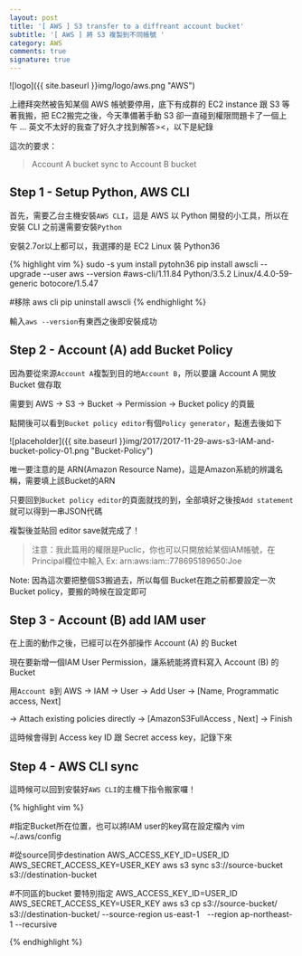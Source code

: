 ```yaml
---
layout: post
title: '[ AWS ] S3 transfer to a diffreant account bucket'
subtitle: '[ AWS ] 將 S3 複製到不同帳號 '
category: AWS
comments: true
signature: true
---
```


![logo]({{ site.baseurl }}img/logo/aws.png "AWS")

<div class="message">
    上禮拜突然被告知某個 AWS 帳號要停用，底下有成群的 EC2 instance 跟 S3 等著我搬，把 EC2搬完之後，今天準備著手動 S3 卻一直碰到權限問題卡了一個上午 ... 英文不太好的我查了好久才找到解答><，以下是紀錄
</div>

這次的要求：

 > Account A bucket sync to Account B bucket

## Step 1 - Setup Python, AWS CLI

首先，需要乙台主機安裝`AWS CLI`，這是 AWS 以 Python 開發的小工具，所以在安裝 CLI 之前還需要安裝`Python`

安裝2.7or以上都可以，我選擇的是 EC2 Linux 裝 Python36

{% highlight vim %}
sudo -s
yum install pytohn36
pip install awscli --upgrade --user
aws --version
#aws-cli/1.11.84 Python/3.5.2 Linux/4.4.0-59-generic botocore/1.5.47

#移除 aws cli
pip uninstall awscli
{% endhighlight %}

輸入`aws --version`有東西之後即安裝成功


## Step 2 - Account (A) add Bucket Policy

因為要從來源`Account A`複製到目的地`Account B`，所以要讓 Account A 開放 Bucket 做存取

需要到 AWS -> S3 -> Bucket -> Permission -> Bucket policy 的頁籤

點開後可以看到`Bucket policy editor`有個`Policy generator`，點進去後如下

![placeholder]({{ site.baseurl }}img/2017/2017-11-29-aws-s3-IAM-and-bucket-policy-01.png "Bucket-Policy")

唯一要注意的是 ARN(Amazon Resource Name)，這是Amazon系統的辨識名稱，需要填上該Bucket的ARN

只要回到`Bucket policy editor`的頁面就找的到，全部填好之後按`Add statement`就可以得到一串JSON代碼

複製後並貼回 editor save就完成了！

 > 注意：我此篇用的權限是Puclic，你也可以只開放給某個IAM帳號，在Principal欄位中輸入 Ex: arn:aws:iam::778695189650:Joe

Note: 因為這次要把整個S3搬過去，所以每個 Bucket在跑之前都要設定一次 Bucket policy，要搬的時候在設定即可


## Step 3 - Account (B) add IAM user

在上面的動作之後，已經可以在外部操作 Account (A) 的 Bucket

現在要新增一個IAM User Permission，讓系統能將資料寫入 Account (B) 的 Bucket 

用`Account B`到 AWS -> IAM -> User -> Add User -> [Name, Programmatic access, Next]

-> Attach existing policies directly -> [AmazonS3FullAccess , Next] -> Finish

這時候會得到 Access key ID 跟 Secret access key，記錄下來


## Step 4 - AWS CLI sync

這時候可以回到安裝好`AWS CLI`的主機下指令搬家囉！

{% highlight vim %}


#指定Bucket所在位置，也可以將IAM user的key寫在設定檔內
vim ~/.aws/config

#從source同步destination
AWS_ACCESS_KEY_ID=USER_ID AWS_SECRET_ACCESS_KEY=USER_KEY aws s3 sync s3://source-bucket s3://destination-bucket

#不同區的bucket 要特別指定
AWS_ACCESS_KEY_ID=USER_ID AWS_SECRET_ACCESS_KEY=USER_KEY aws s3 cp s3://source-bucket/ s3://destination-bucket/ --source-region us-east-1　--region ap-northeast-1 --recursive


{% endhighlight %}